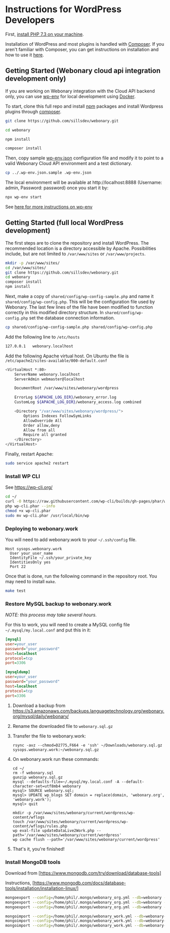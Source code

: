 # Instructions for WordPress Developers

First, [install PHP 7.3 on your machine](https://kinsta.com/blog/install-php/).

Installation of WordPress and most plugins is handled with [Composer](https://getcomposer.org/). If
you aren't familiar with Composer, you can get instructions on installation
and how to use it [here](https://getcomposer.org/doc/00-intro.md).

## Getting Started (Webonary cloud api integration development only)

If you are working on Webonary integration with the Cloud API backend only, you can use
[wp-env](https://www.npmjs.com/package/@wordpress/env)
for local development using [Docker](https://www.docker.com/).

To start, clone this full repo and install [npm](https://docs.npmjs.com/downloading-and-installing-node-js-and-npm) packages and install Wordpress plugins through [composer](https://getcomposer.org/).

```bash
git clone https://github.com/sillsdev/webonary.git

cd webonary

npm install

composer install
```

Then, copy sample [wp-env.json](.wp-env.json.sample) configuration file and modify it to point to a valid Webonary Cloud API environment and a test dictionary.

```bash
cp ../.wp-env.json.sample .wp-env.json
```

The local environment will be available at http://localhost:8888 (Username: admin, Password: password) once you start it by:

```bash
npx wp-env start
```

See [here for more instructions on wp-env](https://www.npmjs.com/package/@wordpress/env)

## Getting Started (full local WordPress development)

The first steps are to clone the repository and install WordPress. The
recommended location is a directory accessible by Apache. Possibilities
include, but are not limited to `/var/www/sites` or `/var/www/projects`.

```bash
mkdir -p /var/www/sites/
cd /var/www/sites/
git clone https://github.com/sillsdev/webonary.git
cd webonary
composer install
npm install
```

Next, make a copy of `shared/config/wp-config-sample.php` and name it
`shared/config/wp-config.php`. This will be the configuration file used
by Webonary. The last few lines of the file have been modified to function
correctly in this modified directory structure. In `shared/config/wp-config.php`
set the database connection information.

```bash
cp shared/config/wp-config-sample.php shared/config/wp-config.php
```

Add the following line to `/etc/hosts`

```bash
127.0.0.1   webonary.localhost
```

Add the following Apache virtual host. On Ubuntu the file is `/etc/apache2/sites-available/000-default.conf`

```bash
<VirtualHost *:80>
    ServerName webonary.localhost
    ServerAdmin webmaster@localhost

    DocumentRoot /var/www/sites/webonary/wordpress

    ErrorLog ${APACHE_LOG_DIR}/webonary_error.log
    CustomLog ${APACHE_LOG_DIR}/webonary_access.log combined

    <Directory "/var/www/sites/webonary/wordpress/">
        Options Indexes FollowSymLinks
        AllowOverride All
        Order allow,deny
        Allow from all
        Require all granted
    </Directory>
</VirtualHost>
```

Finally, restart Apache:

```bash
sudo service apache2 restart
```

### Install WP CLI

See <https://wp-cli.org/>

```bash
cd ~/
curl -O https://raw.githubusercontent.com/wp-cli/builds/gh-pages/phar/wp-cli.phar
php wp-cli.phar --info
chmod +x wp-cli.phar
sudo mv wp-cli.phar /usr/local/bin/wp
```

### Deploying to webonary.work

You will need to add webonary.work to your `~/.ssh/config` file.

```
Host sysops.webonary.work
  User your_user_name
  IdentityFile ~/.ssh/your_private_key
  IdentitiesOnly yes
  Port 22
```

Once that is done, run the following command in the repository root. You
may need to install `make`.

```bash
make test
```

### Restore MySQL backup to webonary.work

_NOTE: this process may take several hours._

For this to work, you will need to create a MySQL config file `~/.mysql/my.local.conf` and put this in it:

```ini
[mysql]
user=your_user
password="your_password"
host=localhost
protocol=tcp
port=3306

[mysqldump]
user=your_user
password="your_password"
host=localhost
protocol=tcp
port=3306
```

1. Download a backup from <https://s3.amazonaws.com/backups.languagetechnology.org/webonary.org/mysql/daily/webonary/>
2. Rename the downloaded file to `webonary.sql.gz`
3. Transfer the file to webonary.work:
   ```
   rsync -avz --chmod=D2775,F664 -e 'ssh' ~/Downloads/webonary.sql.gz sysops.webonary.work:~/webonary.sql.gz
   ```
4. On webonary.work run these commands:

   ```
   cd ~/
   rm -f webonary.sql
   gunzip webonary.sql.gz
   mysql --defaults-file=~/.mysql/my.local.conf -A --default-character-set=utf8mb4 webonary
   mysql> SOURCE webonary.sql;
   mysql> UPDATE wp_blogs SET domain = replace(domain, 'webonary.org', 'webonary.work');
   mysql> quit

   mkdir -p /var/www/sites/webonary/current/wordpress/wp-content/wflogs
   touch /var/www/sites/webonary/current/wordpress/wp-content/wflogs/rules.php
   wp eval-file updateDataLive2Work.php --path='/var/www/sites/webonary/current/wordpress'
   wp cache flush --path='/var/www/sites/webonary/current/wordpress'
   ```

5. That's it, you're finished!


### Install MongoDB tools

Download from [https://www.mongodb.com/try/download/database-tools]

Instructions, [https://www.mongodb.com/docs/database-tools/installation/installation-linux/]

```bash
mongoexport --config=/home/phil/.mongo/webonary_org.yml --db=webonary --collection=webonaryDictionaries --out=/home/phil/dumps/dictionaries.json --query='{ "_id": "test-stutzman" }'
mongoexport --config=/home/phil/.mongo/webonary_org.yml --db=webonary --collection=webonaryReversals --out=/home/phil/dumps/reversals.json --query='{ "dictionaryId": "test-stutzman" }'
mongoexport --config=/home/phil/.mongo/webonary_org.yml --db=webonary --collection=webonaryEntries_test-stutzman --out=/home/phil/dumps/entries.json

mongoimport --config=/home/phil/.mongo/webonary_work.yml --db=webonary-work --collection=webonaryReversals --mode=upsert --file=/home/phil/dumps/reversals.json
mongoimport --config=/home/phil/.mongo/webonary_work.yml --db=webonary-work --collection=webonaryDictionaries --mode=upsert --file=/home/phil/dumps/dictionaries.json
mongoimport --config=/home/phil/.mongo/webonary_work.yml --db=webonary-work --collection=webonaryEntries_test-stutzman --drop --mode=upsert --file=/home/phil/dumps/entries.json
```
